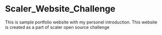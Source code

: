 # Scaler_Website_Challenge
This is sample portfolio website with my personel introduction.
This website is created as a part of scaler open source challenge 
